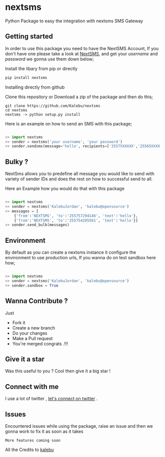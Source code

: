 # nextsms
Python Package to easy the integration with nextsms SMS Gateway

Getting started 
---------------

In order to use this package you need to have the NextSMS Account, If you don't have one please take a look at [NextSMS](https://nextsms.co.tz), and get your *username* and *password* we gonna use them down below;

Install the libary from pip or directly

```bash
pip install nextsms
```

Installing directly from github

Clone this repository or Download a zip of the package  and then do this;

```
git clone https://github.com/Kalebu/nextsms
cd nextsms 
nextsms -> python setup.py install 
```

Here is an example on how to send an SMS with this package;

```python

>> import nextsms
>> sender = nextsms('your username', 'your password')
>> sender.sendsms(message='hello', recipients=['25575XXXXX','25565XXXX'], sender_id="NEXTSMS")

```

Bulky ?
-------
NextSms allows you to predefine all message you would like to send with variety of sender IDs and does the rest on how to successful send to all.

Here an Example how you would do that with this package

```python

>> import nextsms
>> sender = nextsms('KalebuJordan', 'kalebu@opensource') 
>> messages = [
    {'from':'NEXTSMS', 'to':'255757294146', 'text':'hello'},
    {'from':'NEXTSMS', 'to':'255754205561', 'text':'hello'}]           
>> sender.send_bulk(messages)

```

Environment 
-----------

By default as you can create a nextsms instance it configure the environment to use production urls, If you wanna do on test sandbox here how;

```python

>> import nextsms
>> sender = nextsms('KalebuJordan', 'kalebu@opensource')
>> sender.sandbox = True 

```

Wanna Contribute ?
------------------
Just 
- Fork it 
- Create a new branch 
- Do your changes 
- Make a Pull request
- You're merged congrats .!!!


Give it a star 
--------------

Was this useful to you ? Cool then give it a big star !


Connect with me 
---------------

I use a lot of twitter , [let's connect on twitter](twitter.com/j_kalebu) .


Issues 
------

Encountered issues while using the package, raise an issue and then we gonna work to fix it as soon as it takes

```
More features coming soon
```

All the Credits to [kalebu](github.com/kalebu)